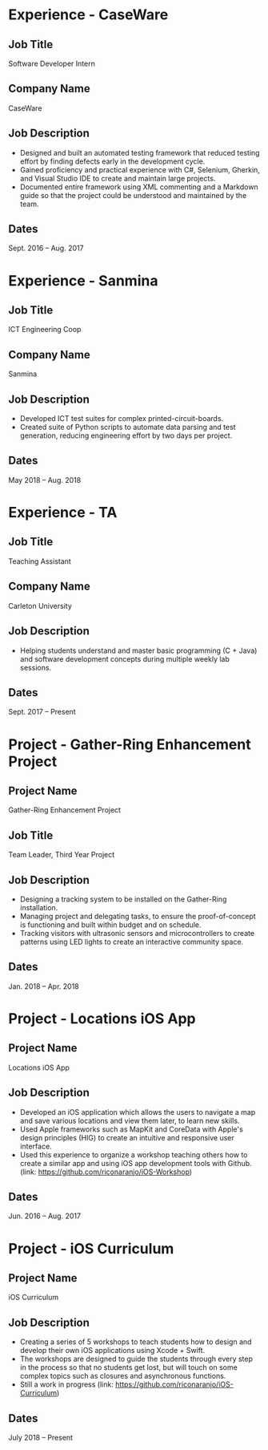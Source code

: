 # Experience - CaseWare

## Job Title
Software Developer Intern

## Company Name
CaseWare

## Job Description
- Designed and built an automated testing framework that reduced testing effort by finding defects early in the development cycle.
- Gained proficiency and practical experience with C#, Selenium, Gherkin, and Visual Studio IDE to create and maintain large projects.
- Documented entire framework using XML commenting and a Markdown guide so that the project could be understood and maintained by the team.

## Dates
Sept. 2016 – Aug. 2017

# Experience - Sanmina

## Job Title
ICT Engineering Coop

## Company Name
Sanmina

## Job Description
- Developed ICT test suites for complex printed-circuit-boards.
- Created suite of Python scripts to automate data parsing and test generation, reducing engineering effort by two days per project.

## Dates
May 2018 – Aug. 2018

# Experience - TA

## Job Title
Teaching Assistant

## Company Name
Carleton University

## Job Description
- Helping students understand and master basic programming (C + Java) and software development concepts during multiple weekly lab sessions.

## Dates
Sept. 2017 – Present

# Project - Gather-Ring Enhancement Project

## Project Name
Gather-Ring Enhancement Project

## Job Title
Team Leader, Third Year Project

## Job Description
- Designing a tracking system to be installed on the Gather-Ring installation.
- Managing project and delegating tasks, to ensure the proof-of-concept is functioning and built within budget and on schedule.
- Tracking visitors with ultrasonic sensors and microcontrollers to create patterns using LED lights to create an interactive community space.

## Dates
Jan. 2018 – Apr. 2018

# Project - Locations iOS App

## Project Name
Locations iOS App

## Job Description
- Developed an iOS application which allows the users to navigate a map and save various locations and view them later, to learn new skills.
- Used Apple frameworks such as MapKit and CoreData with Apple's design principles (HIG) to create an intuitive and responsive user interface.
- Used this experience to organize a workshop teaching others how to create a similar app and using iOS app development tools with Github. (link: https://github.com/riconaranjo/iOS-Workshop)

## Dates
Jun. 2016 – Aug. 2017

# Project - iOS Curriculum

## Project Name
iOS Curriculum

## Job Description
- Creating a series of 5 workshops to teach students how to design and develop their own iOS applications using Xcode + Swift.
- The workshops are designed to guide the students through every step in the process so that no students get lost, but will touch on some complex topics such as closures and asynchronous functions.
- Still a work in progress (link: https://github.com/riconaranjo/iOS-Curriculum)

## Dates
July 2018 – Present